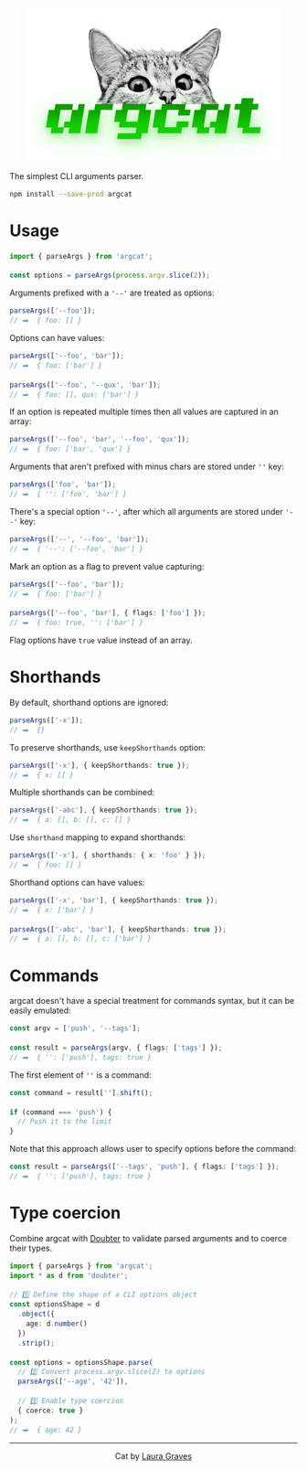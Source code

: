 <p align="center">
    <a href="#readme">
        <img src="./argcat.png" alt="argcat" width="450"/>
    </a>
</p>

The simplest CLI arguments parser.

```sh
npm install --save-prod argcat
```

# Usage

```ts
import { parseArgs } from 'argcat';

const options = parseArgs(process.argv.slice(2));
```

Arguments prefixed with a `'--'` are treated as options:

```ts
parseArgs(['--foo']);
// ⮕  { foo: [] }
```

Options can have values:

```ts
parseArgs(['--foo', 'bar']);
// ⮕  { foo: ['bar'] }

parseArgs(['--foo', '--qux', 'bar']);
// ⮕  { foo: [], qux: ['bar'] }
```

If an option is repeated multiple times then all values are captured in an array:

```ts
parseArgs(['--foo', 'bar', '--foo', 'qux']);
// ⮕  { foo: ['bar', 'qux'] }
```

Arguments that aren't prefixed with minus chars are stored under `''` key:

```ts
parseArgs(['foo', 'bar']);
// ⮕  { '': ['foo', 'bar'] }
```

There's a special option `'--'`, after which all arguments are stored under `'--'` key:

```ts
parseArgs(['--', '--foo', 'bar']);
// ⮕  { '--': ['--foo', 'bar'] }
```

Mark an option as a flag to prevent value capturing:

```ts
parseArgs(['--foo', 'bar']);
// ⮕  { foo: ['bar'] }

parseArgs(['--foo', 'bar'], { flags: ['foo'] });
// ⮕  { foo: true, '': ['bar'] }
```

Flag options have `true` value instead of an array.


# Shorthands

By default, shorthand options are ignored:

```ts
parseArgs(['-x']);
// ⮕  {}
```

To preserve shorthands, use `keepShorthands` option:

```ts
parseArgs(['-x'], { keepShorthands: true });
// ⮕  { x: [] }
```

Multiple shorthands can be combined:

```ts
parseArgs(['-abc'], { keepShorthands: true });
// ⮕  { a: [], b: [], c: [] }
```

Use `shorthand` mapping to expand shorthands:

```ts
parseArgs(['-x'], { shorthands: { x: 'foo' } });
// ⮕  { foo: [] }
```

Shorthand options can have values:

```ts
parseArgs(['-x', 'bar'], { keepShorthands: true });
// ⮕  { x: ['bar'] }

parseArgs(['-abc', 'bar'], { keepShorthands: true });
// ⮕  { a: [], b: [], c: ['bar'] }
```

# Commands

argcat doesn't have a special treatment for commands syntax, but it can be easily emulated:

```ts
const argv = ['push', '--tags'];

const result = parseArgs(argv, { flags: ['tags'] });
// ⮕  { '': ['push'], tags: true }
```

The first element of `''` is a command:

```ts
const command = result[''].shift();

if (command === 'push') {
  // Push it to the limit
}
```

Note that this approach allows user to specify options before the command:

```ts
const result = parseArgs(['--tags', 'push'], { flags: ['tags'] });
// ⮕  { '': ['push'], tags: true }
```

# Type coercion

Combine argcat with [Doubter](https://github.com/smikhalevski/doubter#readme) to validate parsed arguments and to coerce
their types.

```ts
import { parseArgs } from 'argcat';
import * as d from 'doubter';

// 1️⃣ Define the shape of a CLI options object
const optionsShape = d
  .object({
    age: d.number()
  })
  .strip();

const options = optionsShape.parse(
  // 2️⃣ Convert process.argv.slice(2) to options
  parseArgs(['--age', '42']),
  
  // 3️⃣ Enable type coercion
  { coerce: true }
);
// ⮕  { age: 42 }
```

<hr>

<p align="center">
    Cat by <a href="https://www.instagram.com/lauragravesart/">Laura Graves</a>
</p>

